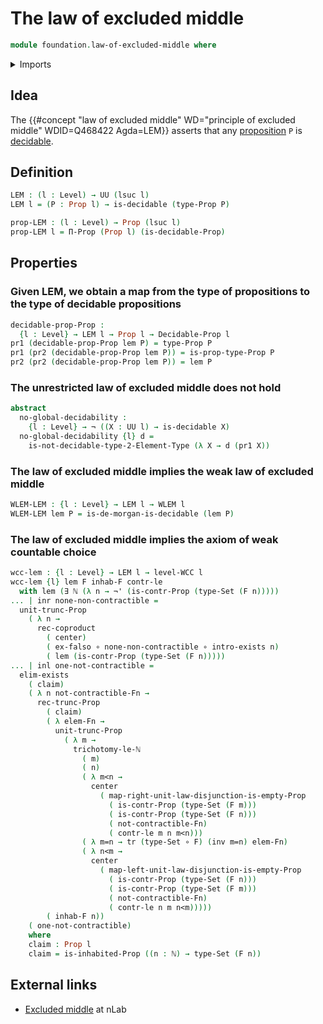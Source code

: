# The law of excluded middle

```agda
module foundation.law-of-excluded-middle where
```

<details><summary>Imports</summary>

```agda
open import elementary-number-theory.natural-numbers
open import elementary-number-theory.strict-inequality-natural-numbers

open import foundation.axiom-of-weak-countable-choice
open import foundation.contractible-types
open import foundation.coproduct-types
open import foundation.decidable-types
open import foundation.dependent-pair-types
open import foundation.disjunction
open import foundation.empty-types
open import foundation.existential-quantification
open import foundation.function-types
open import foundation.identity-types
open import foundation.inhabited-types
open import foundation.negation
open import foundation.propositional-truncations
open import foundation.sets
open import foundation.transport-along-identifications
open import foundation.universe-levels
open import foundation.weak-law-of-excluded-middle

open import foundation-core.decidable-propositions
open import foundation-core.propositions

open import logic.de-morgan-types

open import univalent-combinatorics.2-element-types
```

</details>

## Idea

The
{{#concept "law of excluded middle" WD="principle of excluded middle" WDID=Q468422 Agda=LEM}}
asserts that any [proposition](foundation-core.propositions.md) `P` is
[decidable](foundation.decidable-types.md).

## Definition

```agda
LEM : (l : Level) → UU (lsuc l)
LEM l = (P : Prop l) → is-decidable (type-Prop P)

prop-LEM : (l : Level) → Prop (lsuc l)
prop-LEM l = Π-Prop (Prop l) (is-decidable-Prop)
```

## Properties

### Given LEM, we obtain a map from the type of propositions to the type of decidable propositions

```agda
decidable-prop-Prop :
  {l : Level} → LEM l → Prop l → Decidable-Prop l
pr1 (decidable-prop-Prop lem P) = type-Prop P
pr1 (pr2 (decidable-prop-Prop lem P)) = is-prop-type-Prop P
pr2 (pr2 (decidable-prop-Prop lem P)) = lem P
```

### The unrestricted law of excluded middle does not hold

```agda
abstract
  no-global-decidability :
    {l : Level} → ¬ ((X : UU l) → is-decidable X)
  no-global-decidability {l} d =
    is-not-decidable-type-2-Element-Type (λ X → d (pr1 X))
```

### The law of excluded middle implies the weak law of excluded middle

```agda
WLEM-LEM : {l : Level} → LEM l → WLEM l
WLEM-LEM lem P = is-de-morgan-is-decidable (lem P)
```

### The law of excluded middle implies the axiom of weak countable choice

```agda
wcc-lem : {l : Level} → LEM l → level-WCC l
wcc-lem {l} lem F inhab-F contr-le
  with lem (∃ ℕ (λ n → ¬' (is-contr-Prop (type-Set (F n)))))
... | inr none-non-contractible =
  unit-trunc-Prop
    ( λ n →
      rec-coproduct
        ( center)
        ( ex-falso ∘ none-non-contractible ∘ intro-exists n)
        ( lem (is-contr-Prop (type-Set (F n)))))
... | inl one-not-contractible =
  elim-exists
    ( claim)
    ( λ n not-contractible-Fn →
      rec-trunc-Prop
        ( claim)
        ( λ elem-Fn →
          unit-trunc-Prop
            ( λ m →
              trichotomy-le-ℕ
                ( m)
                ( n)
                ( λ m<n →
                  center
                    ( map-right-unit-law-disjunction-is-empty-Prop
                      ( is-contr-Prop (type-Set (F m)))
                      ( is-contr-Prop (type-Set (F n)))
                      ( not-contractible-Fn)
                      ( contr-le m n m<n)))
                ( λ m=n → tr (type-Set ∘ F) (inv m=n) elem-Fn)
                ( λ n<m →
                  center
                    ( map-left-unit-law-disjunction-is-empty-Prop
                      ( is-contr-Prop (type-Set (F n)))
                      ( is-contr-Prop (type-Set (F m)))
                      ( not-contractible-Fn)
                      ( contr-le n m n<m)))))
        ( inhab-F n))
    ( one-not-contractible)
    where
    claim : Prop l
    claim = is-inhabited-Prop ((n : ℕ) → type-Set (F n))
```

## External links

- [Excluded middle](https://ncatlab.org/nlab/show/excluded+middle) at nLab
